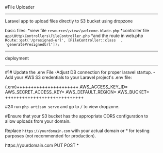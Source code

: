 #File Uploader 
_______________________________________________________________
Laravel app to upload files directly to S3 bucket using dropzone

basic files:
*view file `resources\views\welcome.blade.php`
*controller file `app\Http\Controllers\FileController.php`
*and the route in web.php
`Route::get('/presigned-url', [FileController::class  , 'generatePresignedUrl']);`
________________________________________________________________

deployment
________________________________________________________________

#1#
Update the .env File
-Adjust DB connection for proper laravel startup.
-Add your AWS S3 credentials to your Laravel project's .env file:

(.env)++++++++++++++++++++++
AWS_ACCESS_KEY_ID=
AWS_SECRET_ACCESS_KEY=
AWS_DEFAULT_REGION=
AWS_BUCKET=
++++++++++++++++++++++++++++

#2#
run `php artisan serve` and go to `/` to view dropzone.

#Ensure that your S3 bucket has the appropriate CORS configuration to allow uploads from your domain.

Replace `https://yourdomain.com` with your actual domain or * for testing purposes (not recommended for production).

<CORSConfiguration>
 <CORSRule>
   <AllowedOrigin>https://yourdomain.com</AllowedOrigin>
   <AllowedMethod>PUT</AllowedMethod>
   <AllowedMethod>POST</AllowedMethod>
   <AllowedHeader>*</AllowedHeader>
 </CORSRule>
</CORSConfiguration>
